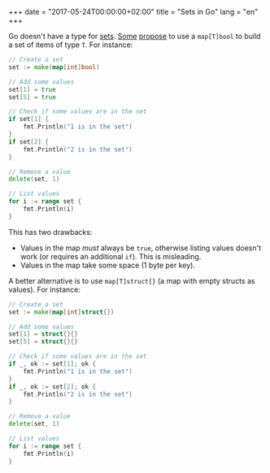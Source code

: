 +++
date = "2017-05-24T00:00:00+02:00"
title = "Sets in Go"
lang = "en"
+++

Go doesn't have a type for [sets](https://en.wikipedia.org/wiki/Set_(abstract_data_type)). [Some](https://stackoverflow.com/questions/34018908/golang-why-dont-we-have-a-set-datastructure) [propose](https://softwareengineering.stackexchange.com/questions/177428/sets-data-structure-in-golang) to use a `map[T]bool` to build a set of items of type `T`. For instance:

```go
// Create a set
set := make(map[int]bool)

// Add some values
set[1] = true
set[5] = true

// Check if some values are in the set
if set[1] {
	fmt.Println("1 is in the set")
}
if set[2] {
	fmt.Println("2 is in the set")
}

// Remove a value
delete(set, 1)

// List values
for i := range set {
	fmt.Println(i)
}
```

This has two drawbacks:

* Values in the map _must_ always be `true`, otherwise listing values doesn't
  work (or requires an additional `if`). This is misleading.
* Values in the map take some space (1 byte per key).

A better alternative is to use `map[T]struct{}` (a map with empty structs as
values). For instance:

```go
// Create a set
set := make(map[int]struct{})

// Add some values
set[1] = struct{}{}
set[5] = struct{}{}

// Check if some values are in the set
if _, ok := set[1]; ok {
	fmt.Println("1 is in the set")
}
if _, ok := set[2]; ok {
	fmt.Println("2 is in the set")
}

// Remove a value
delete(set, 1)

// List values
for i := range set {
	fmt.Println(i)
}
```
